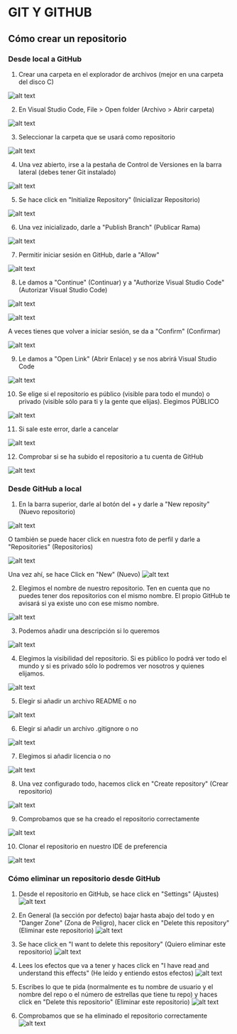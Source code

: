 # GIT Y GITHUB

## Cómo crear un repositorio

### Desde local a GitHub

1. Crear una carpeta en el explorador de archivos (mejor en una carpeta del disco C)

![alt text](image-1.png)

2. En Visual Studio Code, File > Open folder (Archivo > Abrir carpeta)

![alt text](image-2.png)

3. Seleccionar la carpeta que se usará como repositorio

![alt text](image-3.png)

4. Una vez abierto, irse a la pestaña de Control de Versiones en la barra lateral (debes tener Git instalado)

![alt text](image-4.png)

5. Se hace click en "Initialize Repository" (Inicializar Repositorio)

![alt text](image-5.png)

6. Una vez inicializado, darle a "Publish Branch" (Publicar Rama)

![alt text](image-6.png)

7. Permitir iniciar sesión en GitHub, darle a "Allow"

![alt text](image-7.png)

8. Le damos a "Continue" (Continuar) y a "Authorize Visual Studio Code" (Autorizar Visual Studio Code)

![alt text](image-8.png)

![alt text](image-9.png)

A veces tienes que volver a iniciar sesión, se da a "Confirm" (Confirmar)

![alt text](image-10.png)

9. Le damos a "Open Link" (Abrir Enlace) y se nos abrirá Visual Studio Code

![alt text](image-11.png)

10. Se elige si el repositorio es público (visible para todo el mundo) o privado (visible sólo para ti y la gente que elijas). Elegimos PÚBLICO

![alt text](image-12.png)

11. Si sale este error, darle a cancelar

![alt text](image-13.png)

12. Comprobar si se ha subido el repositorio a tu cuenta de GitHub

![alt text](image-14.png)

### Desde GitHub a local

1. En la barra superior, darle al botón del + y darle a "New reposity" (Nuevo repositorio)

![alt text](image-21.png)

O también se puede hacer click en nuestra foto de perfil y darle a "Repositories" (Repositorios)

![alt text](image-22.png)

Una vez ahí, se hace Click en "New" (Nuevo)
![alt text](image-23.png)

2. Elegimos el nombre de nuestro repositorio. Ten en cuenta que no puedes tener dos repositorios con el mismo nombre. El propio GitHub te avisará si ya existe uno con ese mismo nombre.

![alt text](image-24.png)

3. Podemos añadir una descripción si lo queremos

![alt text](image-25.png)

4. Elegimos la visibilidad del repositorio. Si es público lo podrá ver todo el mundo y si es privado sólo lo podremos ver nosotros y quienes elijamos.

![alt text](image-26.png)

5. Elegir si añadir un archivo README o no

![alt text](image-27.png)

6. Elegir si añadir un archivo .gitignore o no

![alt text](image-28.png)

7. Elegimos si añadir licencia o no

![alt text](image-29.png)

8. Una vez configurado todo, hacemos click en "Create repository" (Crear repositorio)

![alt text](image-30.png)

9. Comprobamos que se ha creado el repositorio correctamente

![alt text](image-31.png)

10. Clonar el repositorio en nuestro IDE de preferencia

![alt text](image-32.png)

### Cómo eliminar un repositorio desde GitHub

1. Desde el repositorio en GitHub, se hace click en "Settings" (Ajustes)
![alt text](image-15.png)

2. En General (la sección por defecto) bajar hasta abajo del todo y en "Danger Zone" (Zona de Peligro), hacer click en "Delete this repository" (Eliminar este repositorio)
![alt text](image-16.png)

3. Se hace click en "I want to delete this repository" (Quiero eliminar este repositorio)
![alt text](image-17.png)

4. Lees los efectos que va a tener y haces click en "I have read and understand this effects" (He leído y entiendo estos efectos)
![alt text](image-18.png)

5. Escribes lo que te pida (normalmente es tu nombre de usuario y el nombre del repo o el número de estrellas que tiene tu repo) y haces click en "Delete this repositorio" (Eliminar este repositorio)
![alt text](image-19.png)

6. Comprobamos que se ha eliminado el repositorio correctamente
![alt text](image-20.png)